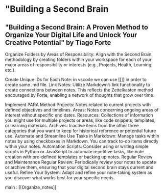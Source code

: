 # "Building a Second Brain

## "Building a Second Brain: A Proven Method to Organize Your Digital Life and Unlock Your Creative Potential" by Tiago Forte

Organize Folders by Areas of Responsibility: Align with the Second Brain methodology by creating folders within your workspace for each of your major areas of responsibility or interests (e.g., Projects, Health, Learning, etc.).


Create Unique IDs for Each Note: in vscode we can use [[]] in order to create same .md file.
Link Notes: Utilize Markdown’s link functionality to create connections between notes. This reflects the Zettelkasten method encouraged by Forte, enabling a network of thoughts that grow over time.


Implement PARA Method
    Projects: Notes related to current projects with defined objectives and timelines.
    Areas: Notes concerning ongoing areas of interest without specific end dates.
    Resources: Collections of information you might use for multiple projects or areas, like code snippets, templates, or learning materials.
    Archives: Inactive items from the other three categories that you want to keep for historical reference or potential future use.
Automate and Streamline
    Use Tasks in Markdown: Manage tasks within notes by using checkboxes in Markdown. You can track to-do items directly within your notes.
    Automation Scripts: Consider using or writing simple scripts in Python or JavaScript to automate repetitive tasks, like note creation with pre-defined templates or backing up notes.
Regular Review and Maintenance
    Regular Review: Periodically review your notes to update or archive them, ensuring that your digital second brain stays current and useful.
    Refine Your System: Adapt and refine your note-taking system as you discover what works best for your specific needs.

main : [[Organize_notes]]
